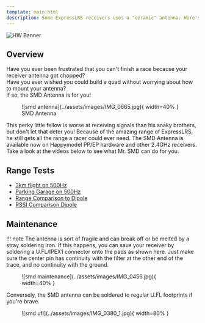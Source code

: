 ```yaml
---
template: main.html
description: Some ExpressLRS receivers uses a "ceramic" antenna. Here's some info about them.
---
```


![HW Banner](https://raw.githubusercontent.com/ExpressLRS/ExpressLRS-hardware/master/img/hardware.png)

## Overview

Have you ever been frustrated that you can't finish a race because your receiver antenna got chopped?  
Have you ever wished you could build a quad without worrying about how to mount your antenna?  
If so, the SMD Antenna is for you!  

<figure markdown>
![smd antenna](../assets/images/IMG_0665.jpg){ width=40% }
<figcaption>SMD Antenna</figcaption>
</figure>

This perky little fellow is worse at receiving signals than his snaky brothers, but don't let that deter you! Because of the amazing range of ExpressLRS, he still gets all the range a racer could ever need. The SMD Antenna is available now on Happymodel PP/EP hardware and other 2.4GHz receivers. Take a look at the videos below to see what Mr. SMD can do for you.

## Range Tests

* [3km flight on 500Hz](https://www.youtube.com/watch?v=kfa6ugX46n8)
* [Parking Garage on 500Hz](https://www.youtube.com/watch?v=Fr7CCeni2dY)
* [Range Comparison to Dipole](https://www.youtube.com/watch?v=A5w81n5qV1M)
* [RSSI Comparison Dipole](https://youtu.be/CnaEe7YZB-Q)


## Maintenance

!!! note 
    The antenna is sort of fragile and can break off or be melted by a stray soldering iron. If this happens, you can save your receiver by soldering a U.FL/IPEX1 connector onto the pads as shown here. Just make sure the center pin has continuity with the filter at the other end of the trace, and no continuity with the ground.  

<figure markdown>
![smd maintenance](../assets/images/IMG_0456.jpg){ width=40% }
</figure>

Conversely, the SMD antenna can be soldered to regular U.FL footprints if you're brave.  

<figure markdown>
![smd ufl](../assets/images/IMG_0380_1.jpg){ width=80% }
</figure>
